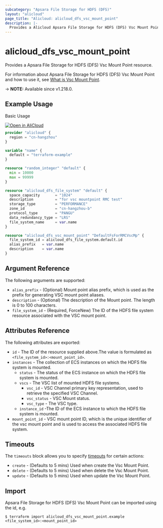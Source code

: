 ```yaml
---
subcategory: "Apsara File Storage for HDFS (DFS)"
layout: "alicloud"
page_title: "Alicloud: alicloud_dfs_vsc_mount_point"
description: |-
  Provides a Alicloud Apsara File Storage for HDFS (DFS) Vsc Mount Point resource.
---
```


# alicloud_dfs_vsc_mount_point

Provides a Apsara File Storage for HDFS (DFS) Vsc Mount Point resource.

For information about Apsara File Storage for HDFS (DFS) Vsc Mount Point and how to use it, see [What is Vsc Mount Point](https://www.alibabacloud.com/help/en/aibaba-cloud-storage-services/latest/apsara-file-storage-for-hdfs).

-> **NOTE:** Available since v1.218.0.

## Example Usage

Basic Usage

<div style="display: block;margin-bottom: 40px;"><div class="oics-button" style="float: right;position: absolute;margin-bottom: 10px;">
  <a href="https://api.aliyun.com/terraform?resource=alicloud_dfs_vsc_mount_point&exampleId=4ebae226-7231-6191-23fa-73660f7cc27f694c4d4b&activeTab=example&spm=docs.r.dfs_vsc_mount_point.0.4ebae22672&intl_lang=EN_US" target="_blank">
    <img alt="Open in AliCloud" src="https://img.alicdn.com/imgextra/i1/O1CN01hjjqXv1uYUlY56FyX_!!6000000006049-55-tps-254-36.svg" style="max-height: 44px; max-width: 100%;">
  </a>
</div></div>

```terraform
provider "alicloud" {
  region = "cn-hangzhou"
}

variable "name" {
  default = "terraform-example"
}

resource "random_integer" "default" {
  min = 10000
  max = 99999
}

resource "alicloud_dfs_file_system" "default" {
  space_capacity       = "1024"
  description          = "for vsc mountpoint RMC test"
  storage_type         = "PERFORMANCE"
  zone_id              = "cn-hangzhou-b"
  protocol_type        = "PANGU"
  data_redundancy_type = "LRS"
  file_system_name     = var.name
}

resource "alicloud_dfs_vsc_mount_point" "DefaultFsForRMCVscMp" {
  file_system_id = alicloud_dfs_file_system.default.id
  alias_prefix   = var.name
  description    = var.name
}
```

## Argument Reference

The following arguments are supported:
* `alias_prefix` - (Optional) Mount point alias prefix, which is used as the prefix for generating VSC mount point aliases.
* `description` - (Optional) The description of the Mount point.  The length is 0 to 100 characters.
* `file_system_id` - (Required, ForceNew) The ID of the HDFS file system resource associated with the VSC mount point.

## Attributes Reference

The following attributes are exported:
* `id` - The ID of the resource supplied above.The value is formulated as `<file_system_id>:<mount_point_id>`.
* `instances` - The collection of ECS instances on which the HDFS file system is mounted.
  * `status` - The status of the ECS instance on which the HDFS file system is mounted.
  * `vscs` - The VSC list of mounted HDFS file systems.
    * `vsc_id` - VSC Channel primary key representation, used to retrieve the specified VSC Channel.
    * `vsc_status` - VSC Mount status.
    * `vsc_type` - The VSC type.
  * `instance_id` -The ID of the ECS instance to which the HDFS file system is mounted.
* `mount_point_id` - VSC mount point ID, which is the unique identifier of the vsc mount point and is used to access the associated HDFS file system.

## Timeouts

The `timeouts` block allows you to specify [timeouts](https://developer.hashicorp.com/terraform/language/resources/syntax#operation-timeouts) for certain actions:
* `create` - (Defaults to 5 mins) Used when create the Vsc Mount Point.
* `delete` - (Defaults to 5 mins) Used when delete the Vsc Mount Point.
* `update` - (Defaults to 5 mins) Used when update the Vsc Mount Point.

## Import

Apsara File Storage for HDFS (DFS) Vsc Mount Point can be imported using the id, e.g.

```shell
$ terraform import alicloud_dfs_vsc_mount_point.example <file_system_id>:<mount_point_id>
```
